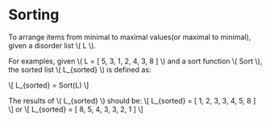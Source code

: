 # Sorting

To arrange items from minimal to maximal values(or maximal to minimal),
given a disorder list \\( L \\).

For examples, given \\( L = [ 5, 3, 1, 2, 4, 3, 8 ] \\)
and a sort function \\( Sort \\), the sorted list \\( L_{sorted} \\) is defined as:

\\[
L_{sorted} = Sort(L)
\\]

The results of \\( L_{sorted} \\) should be:
\\[
L_{sorted} = [ 1, 2, 3, 3, 4, 5, 8 ]
\\]
or
\\[
L_{sorted} = [ 8, 5, 4, 3, 3, 2, 1 ]
\\]
